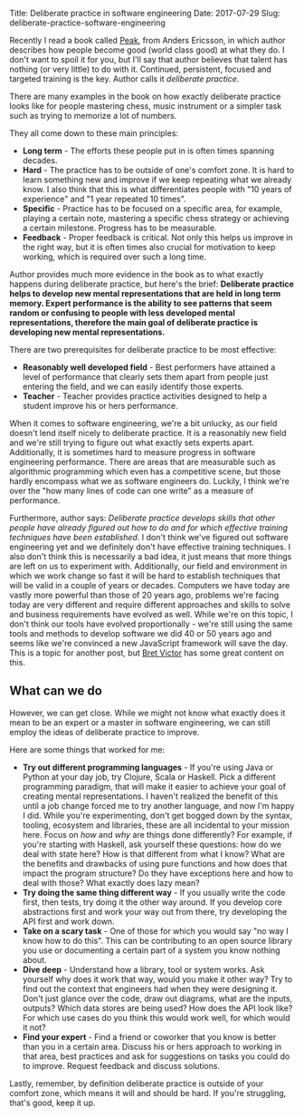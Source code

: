 Title: Deliberate practice in software engineering
Date: 2017-07-29
Slug: deliberate-practice-software-engineering

Recently I read a book called [Peak][1], from Anders Ericsson, in which author
describes how people become good (world class good) at what they do. I don't
want to spoil it for you, but I'll say that author believes that talent has
nothing (or very little) to do with it. Continued, persistent, focused and
targeted training is the key. Author calls it *deliberate practice*.

There are many examples in the book on how exactly deliberate practice looks
like for people mastering chess, music instrument or a simpler task
such as trying to memorize a lot of numbers.

They all come down to these main principles:

* **Long term** - The efforts these people put in is often times spanning decades.
* **Hard** - The practice has to be outside of one's comfort zone. It is hard to
    learn something new and improve if we keep repeating what we already know.
    I also think that this is what differentiates people with "10 years of
    experience" and "1 year repeated 10 times".
* **Specific** - Practice has to be focused on a specific area, for example,
    playing a certain note, mastering a specific chess strategy or achieving a
    certain milestone. Progress has to be measurable.
* **Feedback** - Proper feedback is critical. Not only this helps us improve in
    the right way, but it is often times also crucial for motivation to keep
    working, which is required over such a long time.

Author provides much more evidence in the book as to what exactly happens
during deliberate practice, but here's the brief: **Deliberate practice helps
to develop new mental representations that are held in long term memory.
Expert performance is the ability to see patterns that seem random or
confusing to people with less developed mental representations, therefore the
main goal of deliberate practice is developing new mental representations.**

There are two prerequisites for deliberate practice to be most effective:

* **Reasonably well developed field** - Best performers have attained a
    level of performance that clearly sets them apart from people just
    entering the field, and we can easily identify those experts.
* **Teacher** - Teacher provides practice activities designed to help a student
    improve his or hers performance.

When it comes to software engineering, we're a bit unlucky, as our field
doesn't lend itself nicely to deliberate practice. It is a reasonably new
field and we're still trying to figure out what exactly sets experts apart.
Additionally, it is sometimes hard to measure progress in software engineering
performance. There are areas that are measurable such as algorithmic
programming which even has a competitive scene, but those hardly encompass
what we as software engineers do. Luckily, I think we're over the "how many
lines of code can one write" as a measure of performance.

Furthermore, author says: *Deliberate practice develops skills that other
people have already figured out how to do and for which effective training
techniques have been established*. I don't think we've figured out software
engineering yet and we definitely don't have effective training techniques. I
also don't think this is necessarily a bad idea, it just means that more
things are left on us to experiment with. Additionally, our field and
environment in which we work change so fast it will be hard to establish
techniques that will be valid in a couple of years or decades. Computers we
have today are vastly more powerful than those of 20 years ago, problems we're
facing today are very different and require different approaches and skills to
solve and business requirements have evolved as well. While we're on this
topic, I don't think our tools have evolved proportionally - we're still using
the same tools and methods to develop software we did 40 or 50 years ago and
seems like we're convinced a new JavaScript framework will save the day. This
is a topic for another post, but [Bret Victor][2] has some
great content on this.

## What can we do

However, we can get close. While we might not know what exactly does it mean
to be an expert or a master in software engineering, we can still employ the
ideas of deliberate practice to improve.

Here are some things that worked for me:

* **Try out different programming languages** - If you're using Java or Python at
    your day job, try Clojure, Scala or Haskell. Pick a different programming
    paradigm, that will make it easier to achieve your goal of creating mental
    representations. I haven't realized the benefit of this until a job change
    forced me to try another language, and now I'm happy I did. While
    you're experimenting, don't get bogged down by the syntax, tooling,
    ecosystem and libraries, these are all incidental to your mission here.
    Focus on *how* and *why* are things done differently? For example, if you're starting
    with Haskell, ask yourself these questions: how do we deal with state
    here? How is that different from what I know? What are the benefits and
    drawbacks of using pure functions and how does that impact the program
    structure? Do they have exceptions here and how to deal with those? What
    exactly does lazy mean?
* **Try doing the same thing different way** - If you usually write the code
    first, then tests, try doing it the other way around. If you develop core
    abstractions first and work your way out from there, try developing the
    API first and work down.
* **Take on a scary task** - One of those for which you would say "no way I know
    how to do this". This can be contributing to an open source library you
    use or documenting a certain part of a system you know nothing about.
* **Dive deep** - Understand how a library, tool or system works. Ask yourself why
    does it work that way, would you make it other way? Try to find out the
    context that engineers had when they were designing it. Don't just glance
    over the code, draw out diagrams, what are the inputs, outputs? Which
    data stores are being used? How does the API look like? For which use
    cases do you think this would work well, for which would it not?
* **Find your expert** - Find a friend or coworker that you know is better than
    you in a certain area. Discuss his or hers approach to working in that
    area, best practices and ask for suggestions on tasks you could do to
    improve. Request feedback and discuss solutions.

Lastly, remember, by definition deliberate practice is outside of your comfort zone,
which means it will and should be hard. If you're struggling, that's good, keep it up.

[1]: https://www.amazon.com/Peak-Secrets-New-Science-Expertise-ebook/dp/B011H56MKS/ref=sr_1_2?ie=UTF8&qid=1501346265&sr=8-2&keywords=peak
[2]: http://worrydream.com/
